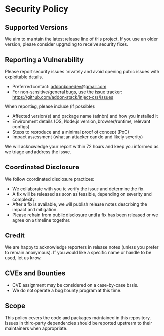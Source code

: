# Security Policy

## Supported Versions

We aim to maintain the latest release line of this project. If you use an older version, please consider upgrading to receive security fixes.

## Reporting a Vulnerability

Please report security issues privately and avoid opening public issues with exploitable details.

- Preferred contact: addonbonedev@gmail.com
- For non-sensitive/general bugs, use the issue tracker: https://github.com/addon-stack/inject-css/issues

When reporting, please include (if possible):

- Affected version(s) and package name (adnbn) and how you installed it
- Environment details (OS, Node.js version, browser/runtime, relevant configs)
- Steps to reproduce and a minimal proof of concept (PoC)
- Impact assessment (what an attacker can do and likely severity)

We will acknowledge your report within 72 hours and keep you informed as we triage and address the issue.

## Coordinated Disclosure

We follow coordinated disclosure practices:

- We collaborate with you to verify the issue and determine the fix.
- A fix will be released as soon as feasible, depending on severity and complexity.
- After a fix is available, we will publish release notes describing the impact and mitigation.
- Please refrain from public disclosure until a fix has been released or we agree on a timeline together.

## Credit

We are happy to acknowledge reporters in release notes (unless you prefer to remain anonymous). If you would like a specific name or handle to be used, let us know.

## CVEs and Bounties

- CVE assignment may be considered on a case-by-case basis.
- We do not operate a bug bounty program at this time.

## Scope

This policy covers the code and packages maintained in this repository. Issues in third-party dependencies should be reported upstream to their maintainers when appropriate.
